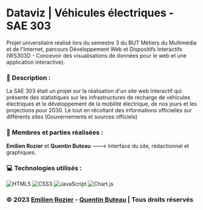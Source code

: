 # Dataviz | Véhicules électriques - SAE 303

Projet universitaire réalisé lors du semestre 3 du BUT Métiers du Multimédia et de l'Internet, parcours Développement Web et Dispositifs Interactifs (WS303D -  Concevoir des visualisations de données pour le web et une application interactive).

### 📜 Description :
La SAE 303 était un projet sur la réalisation d'un site web interactif qui présente des statistiques sur les infrastructures de recharge de véhicules électriques et le développement de la mobilité électrique, de nos jours et les projections pour 2030. Le tout en récoltant des informations officielles sur différents sites (Gouvernements et sources officiels)

### 👥 Membres et parties réalisées :
**Emilien Rozier** et **Quentin Buteau**
---> Interface du site, rédactionnel et graphiques.

### 💻 Technologies utilisés :
![HTML5](https://img.shields.io/badge/html5-%23E34F26.svg?style=for-the-badge&logo=html5&logoColor=white)
![CSS3](https://img.shields.io/badge/css3-%231572B6.svg?style=for-the-badge&logo=css3&logoColor=white)
![JavaScript](https://img.shields.io/badge/javascript-%23323330.svg?style=for-the-badge&logo=javascript&logoColor=%23F7DF1E)
![Chart.js](https://img.shields.io/badge/Chart.js-%23FF69B4.svg?style=for-the-badge&logo=chart-dot-js&logoColor=white)

### © 2023 [Emilien Rozier](https://github.com/EmilienRozier) - [Quentin Buteau](http://qbuteau.fr) | Tous droits réservés
